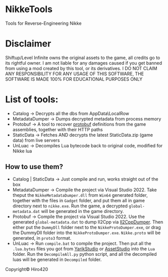 # NikkeTools
Tools for Reverse-Engineering Nikke

# Disclaimer
Shiftup/Level Infinite owns the original assets to the game, all credits go to its rightful owner.
I am not liable for any damages caused if you get banned from using a mod created by this tool, or its derivatives.
I DO NOT CLAIM ANY RESPONSIBILITY FOR ANY USAGE OF THIS SOFTWARE, THE SOFTWARE IS MADE 100% FOR EDUCATIONAL PURPOSES ONLY

# List of tools:
- Catalog -> Decrypts all the dbs from AppData\\LocalRow
- MetadataDumper -> Dumps decrypted metadata from process memory
- Protobuf -> A tool to recover [protobuf](https://protobuf.dev/) definitions from the game assemblies, together with their HTTP paths
- StaticData -> Fetches AND decrypts the latest StaticData.zip (game data) from live servers
- UnLuac -> Decompiles Lua bytecode back to original code, modified for Nikke lua

## How to use them?
- Catalog | StaticData -> Just compile and run, works straight out of the box
- MetadataDumper -> Compile the project via Visual Studio 2022. Take theput the `NikkeMetadataDumper.dll` from `Win64` generated folder, together with the files in `Gadget` folder, and put them all in game directory next to `nikke.exe`. Run the game, a decrypted `global-metadata.dat` will be generated in the game directory.
- Protobuf -> Compile the project via Visual Studio 2022. Use the generated `global-metadata.dat` to dump Il2Cpp via 
[Il2CppDumper](https://github.com/Perfare/Il2CppDumper). Then either put the `DummyDll` folder next to the `NikkeProtoDumper.exe`, or drag the DummyDll folder into the `NikkeProtoDumper.exe`. `Nikke.proto` will be generated, in `proto3` format.
- UnLuac -> Run `compile.bat` to compile the project. Then put all the `.lua.bytes` files you got from [YarikStudio](https://github.com/yarik0chka/YarikStudio) or [AssetStudio](https://github.com/RazTools/Studio) into the `Lua` folder. Run the `DecompileAll.py` python script, and all the decompiled luas will be generated in `Decompiled` folder.

Copyright© Hiro420
